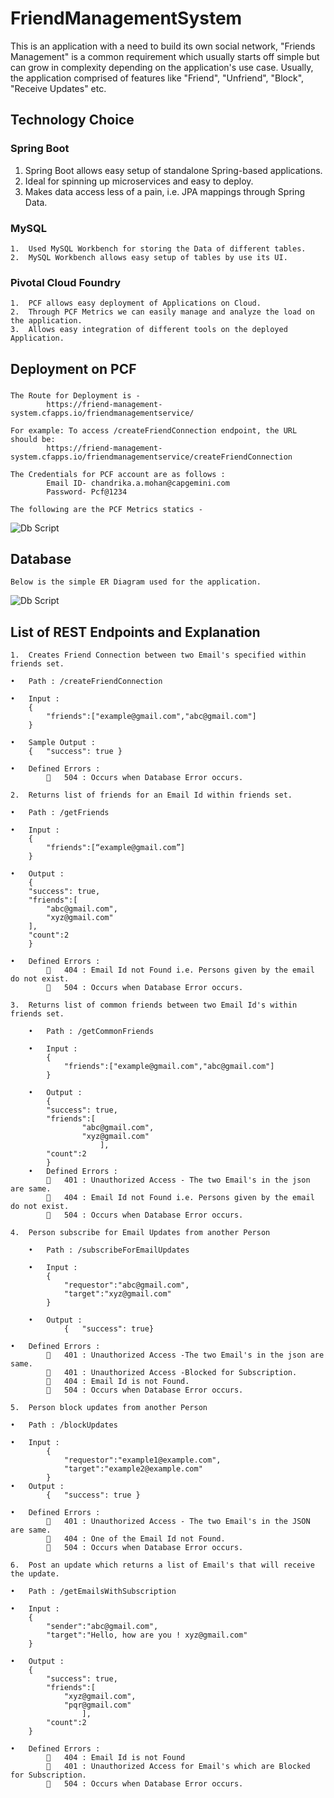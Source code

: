 # FriendManagementSystem
This is an application with a need to build its own social network, "Friends Management" is a common requirement which usually starts off simple but can grow in complexity depending on the application's use case. Usually, the application comprised of features like "Friend", "Unfriend", "Block", "Receive Updates" etc.

## Technology Choice

### Spring Boot
1.	Spring Boot allows easy setup of standalone Spring-based applications.
2.	Ideal for spinning up microservices and easy to deploy.
3.	Makes data access less of a pain, i.e. JPA mappings through Spring Data.

### MySQL
	1.	Used MySQL Workbench for storing the Data of different tables.
	2.	MySQL Workbench allows easy setup of tables by use its UI.
	
### Pivotal Cloud Foundry 
	1.	PCF allows easy deployment of Applications on Cloud.
	2.	Through PCF Metrics we can easily manage and analyze the load on the application.
	3.	Allows easy integration of different tools on the deployed Application.
	
## Deployment on PCF
###
	The Route for Deployment is - 
			https://friend-management-system.cfapps.io/friendmanagementservice/
	
	For example: To access /createFriendConnection endpoint, the URL should be:
			https://friend-management-system.cfapps.io/friendmanagementservice/createFriendConnection

	The Credentials for PCF account are as follows :
			Email ID- chandrika.a.mohan@capgemini.com
			Password- Pcf@1234
	
	The following are the PCF Metrics statics -
	
![Db Script](../master/src/main/resources/pcf/PCF_Metrics.png)
	

## Database
	Below is the simple ER Diagram used for the application.
	
![Db Script](../master/src/main/resources/sql/db_design/ER_Diagram.png)

## List of REST Endpoints and Explanation

	1.	Creates Friend Connection between two Email's specified within friends set.

	•	Path : /createFriendConnection
	
	•	Input :
		{
			"friends":["example@gmail.com","abc@gmail.com"]
		}

	•	Sample Output :
		{	"success": true }
	
	•	Defined Errors :
				504 : Occurs when Database Error occurs.

	2.	Returns list of friends for an Email Id within friends set.

	•	Path : /getFriends

	•	Input :
		{
			"friends":[“example@gmail.com”]
		}
	
	•	Output :
		{
		"success": true,
		"friends":[
			"abc@gmail.com",
			"xyz@gmail.com"
		],
		"count":2
		}

	•	Defined Errors :
				404 : Email Id not Found i.e. Persons given by the email do not exist.
				504 : Occurs when Database Error occurs.
	
	3.	Returns list of common friends between two Email Id's within friends set.
	
		•	Path : /getCommonFriends
	
		•	Input :
			{
				"friends":["example@gmail.com","abc@gmail.com"]
			}
			
		•	Output :
			{
			"success": true,
			"friends":[
					"abc@gmail.com",
					"xyz@gmail.com"
						],
			"count":2
			}
		•	Defined Errors :
				401 : Unauthorized Access - The two Email's in the json are same.
				404 : Email Id not Found i.e. Persons given by the email do not exist.
				504 : Occurs when Database Error occurs.
	
	4.	Person subscribe for Email Updates from another Person
	
		•	Path : /subscribeForEmailUpdates
	
		•	Input :
			{
				"requestor":"abc@gmail.com",
				"target":"xyz@gmail.com"
			}
	
		•	Output :
				{	"success": true}
	
	•	Defined Errors :
				401 : Unauthorized Access -The two Email's in the json are same.
				401 : Unauthorized Access -Blocked for Subscription.
				404 : Email Id is not Found.
				504 : Occurs when Database Error occurs.
	
	5.	Person block updates from another Person
	
	•	Path : /blockUpdates
	
	•	Input :
			{
				"requestor":"example1@example.com",
				"target":"example2@example.com"
			}
	•	Output :
			{ 	"success": true }
		
	•	Defined Errors :
				401 : Unauthorized Access - The two Email's in the JSON are same.
				404 : One of the Email Id not Found. 
				504 : Occurs when Database Error occurs.

	6.	Post an update which returns a list of Email's that will receive the update.
	
	•	Path : /getEmailsWithSubscription
		
	•	Input :
		{
			"sender":"abc@gmail.com",
			"target":"Hello, how are you ! xyz@gmail.com"
		}
		
	•	Output :
		{
			"success": true,
			"friends":[
				"xyz@gmail.com",
				"pqr@gmail.com"			
					],
			"count":2
		}
		
	•	Defined Errors :
				404 : Email Id is not Found 
				401 : Unauthorized Access for Email's which are Blocked for Subscription.
				504 : Occurs when Database Error occurs.



